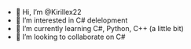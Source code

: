 - 👋 Hi, I’m @Kirillex22
- 👀 I’m interested in С# delelopment
- 🌱 I’m currently learning C#, Python, C++ (a little bit)
- 💞️ I’m looking to collaborate on C#
<!---
Kirillex22/Kirillex22 is a ✨ special ✨ repository because its `README.md` (this file) appears on your GitHub profile.
You can click the Preview link to take a look at your changes.
--->
